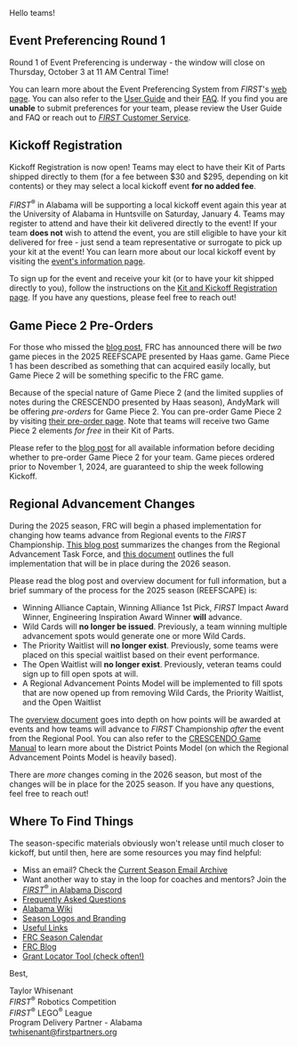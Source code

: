 Hello teams!

## Event Preferencing Round 1

Round 1 of Event Preferencing is underway - the window will close on Thursday, October 3 at 11 AM Central Time! 

You can learn more about the Event Preferencing System from *FIRST*'s [web page](https://www.firstinspires.org/resource-library/frc/event-preference-system). You can also refer to the [User Guide](https://www.firstinspires.org/sites/default/files/uploads/resource_library/frc/registration/event-preference-system-user-guide.pdf) and their [FAQ](https://www.firstinspires.org/sites/default/files/uploads/resource_library/frc/registration/event-preferencing-faq.pdf). If you find you are **unable** to submit preferences for your team, please review the User Guide and FAQ or reach out to [*FIRST* Customer Service](mailto:customerservice@firstinspires.org).


## Kickoff Registration

Kickoff Registration is now open! Teams may elect to have their Kit of Parts shipped directly to them (for a fee between \$30 and \$295, depending on kit contents) or they may select a local kickoff event **for no added fee**.

*FIRST*<sup>&reg;</sup> in Alabama will be supporting a local kickoff event again this year at the University of Alabama in Huntsville on Saturday, January 4. Teams may register to attend and have their kit delivered directly to the event! If your team **does not** wish to attend the event, you are still eligible to have your kit delivered for free - just send a team representative or surrogate to pick up your kit at the event! You can learn more about our local kickoff event by visiting the [event's information page](https://www.firstinspires.org/team-event-search/event?id=73447).

To sign up for the event and receive your kit (or to have your kit shipped directly to you), follow the instructions on the [Kit and Kickoff Registration page](https://www.firstinspires.org/kit-kickoff-registration-opens). If you have any questions, please feel free to reach out!


## Game Piece 2 Pre-Orders

For those who missed the [blog post](https://community.firstinspires.org/pre-orders-for-2025-game-pieces), FRC has announced there will be *two* game pieces in the 2025 REEFSCAPE presented by Haas game. Game Piece 1 has been described as something that can acquired easily locally, but Game Piece 2 will be something specific to the FRC game.

Because of the special nature of Game Piece 2 (and the limited supplies of notes during the CRESCENDO presented by Haas season), AndyMark will be offering *pre-orders* for Game Piece 2. You can pre-order Game Piece 2 by visiting [their pre-order page](https://www.andymark.com/products/frc-2024). Note that teams will receive two Game Piece 2 elements *for free* in their Kit of Parts.

Please refer to the [blog post](https://community.firstinspires.org/pre-orders-for-2025-game-pieces) for all available information before deciding whether to pre-order Game Piece 2 for your team. Game pieces ordered prior to November 1, 2024, are guaranteed to ship the week following Kickoff.


## Regional Advancement Changes

During the 2025 season, FRC will begin a phased implementation for changing how teams advance from Regional events to the *FIRST* Championship. [This blog post](https://community.firstinspires.org/regional-advancement-task-force-update) summarizes the changes from the Regional Advancement Task Force, and [this document](https://www.firstinspires.org/sites/default/files/uploads/resource_library/frc/game-and-season-info/2026-Regional-Advancement-Changes-Overview.pdf) outlines the full implementation that will be in place during the 2026 season.

Please read the blog post and overview document for full information, but a brief summary of the process for the 2025 season (REEFSCAPE) is:
- Winning Alliance Captain, Winning Alliance 1st Pick, *FIRST* Impact Award Winner, Engineering Inspiration Award Winner **will** advance.
- Wild Cards will **no longer be issued**. Previously, a team winning multiple advancement spots would generate one or more Wild Cards.
- The Priority Waitlist will **no longer exist**. Previously, some teams were placed on this special waitlist based on their event performance.
- The Open Waitlist will **no longer exist**. Previously, veteran teams could sign up to fill open spots at will.
- A Regional Advancement Points Model will be implemented to fill spots that are now opened up from removing Wild Cards, the Priority Waitlist, and the Open Waitlist

The [overview document](https://www.firstinspires.org/sites/default/files/uploads/resource_library/frc/game-and-season-info/2026-Regional-Advancement-Changes-Overview.pdf) goes into depth on how points will be awarded at events and how teams will advance to *FIRST* Championship *after* the event from the Regional Pool. You can also refer to the [CRESCENDO Game Manual](https://firstfrc.blob.core.windows.net/frc2024/Manual/2024GameManual.pdf) to learn more about the District Points Model (on which the Regional Advancement Points Model is heavily based).

There are *more* changes coming in the 2026 season, but most of the changes will be in place for the 2025 season. If you have any questions, feel free to reach out!


## Where To Find Things

The season-specific materials obviously won't release until much closer to kickoff, but until then, here are some resources you may find helpful:
- Miss an email? Check the [Current Season Email Archive](https://github.com/drewwhis/first-in-alabama/tree/main/first-robotics-competition/2024-2025/email-blasts)
- Want another way to stay in the loop for coaches and mentors? Join the [*FIRST*<sup>&reg;</sup> in Alabama Discord](https://discord.gg/XfurbWERQ8)
- [Frequently Asked Questions](https://github.com/drewwhis/first-in-alabama/wiki/Frequently-Asked-Questions)
- [Alabama Wiki](https://github.com/drewwhis/first-in-alabama/wiki)
- [Season Logos and Branding](https://info.firstinspires.org/free-season-content)
- [Useful Links](https://github.com/drewwhis/first-in-alabama/wiki/Useful-Links)
- [FRC Season Calendar](https://www.firstinspires.org/robotics/frc/calendar)
- [FRC Blog](https://community.firstinspires.org/topic/frc)
- [Grant Locator Tool (check often!)](https://www.firstinspires.org/robotics/team-grants)


Best,
<p>
  Taylor Whisenant<br />
  <i>FIRST</i><sup>&reg;</sup> Robotics Competition<br />
  <i>FIRST</i><sup>&reg;</sup> LEGO<sup>&reg;</sup> League<br />
  Program Delivery Partner - Alabama<br >
  <a href="mailto:twhisenant@firstpartners.org">twhisenant@firstpartners.org</a>
</p>